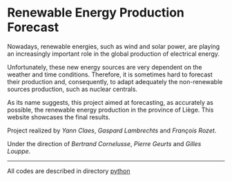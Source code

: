 # Renewable Energy Production Forecast
Nowadays, renewable energies, such as wind and solar power, are playing an increasingly important role in the global production of electrical energy.

Unfortunately, these new energy sources are very dependent on the weather and time conditions. Therefore, it is sometimes hard to forecast their production and, consequently, to adapt adequately the non-renewable sources production, such as nuclear centrals.

As its name suggests, this project aimed at forecasting, as accurately as possible, the renewable energy production in the province of Liège. This website showcases the final results.

Project realized by *Yann Claes*, *Gaspard Lambrechts* and *François Rozet*.

Under the direction of *Bertrand Cornelusse*, *Pierre Geurts* and *Gilles Louppe*.

---

All codes are described in directory [python](python)
